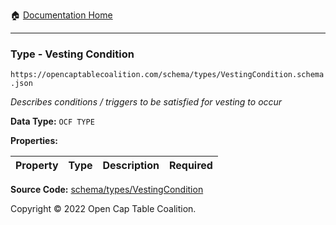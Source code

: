 :house: [Documentation Home](/README.md)

---

### Type - Vesting Condition

`https://opencaptablecoalition.com/schema/types/VestingCondition.schema.json`

_Describes conditions / triggers to be satisfied for vesting to occur_

**Data Type:** `OCF TYPE`

**Properties:**

| Property | Type | Description | Required |
| -------- | ---- | ----------- | -------- |

**Source Code:** [schema/types/VestingCondition](/schema/types/VestingCondition.schema.json)

Copyright © 2022 Open Cap Table Coalition.
